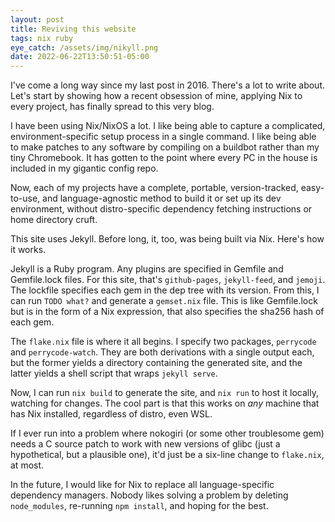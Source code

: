 ```yaml
---
layout: post
title: Reviving this website
tags: nix ruby
eye_catch: /assets/img/nikyll.png
date: 2022-06-22T13:50:51-05:00
---
```


I've come a long way since my last post in 2016. There's a lot to write about.
Let's start by showing how a recent obsession of mine, applying Nix to every
project, has finally spread to this very blog.

<!--more-->

I have been using Nix/NixOS a lot. I like being able to capture a complicated,
environment-specific setup process in a single command. I like being able to
make patches to any software by compiling on a buildbot rather than my tiny
Chromebook. It has gotten to the point where every PC in the house is included
in my gigantic config repo.

Now, each of my projects have a complete, portable, version-tracked,
easy-to-use, and language-agnostic method to build it or set up its dev
environment, without distro-specific dependency fetching instructions or
home directory cruft.

This site uses Jekyll. Before long, it, too, was being built via Nix. Here's
how it works.

Jekyll is a Ruby program. Any plugins are specified in Gemfile and Gemfile.lock
files. For this site, that's `github-pages`, `jekyll-feed`, and `jemoji`. The
lockfile specifies each gem in the dep tree with its version. From this, I can
run `TODO what?` and generate a `gemset.nix` file. This is like Gemfile.lock
but is in the form of a Nix expression, that also specifies the sha256 hash of
each gem.

The `flake.nix` file is where it all begins. I specify two packages,
`perrycode` and `perrycode-watch`. They are both derivations with a single
output each, but the former yields a directory containing the generated site,
and the latter yields a shell script that wraps `jekyll serve`.

Now, I can run `nix build` to generate the site, and `nix run` to host it
locally, watching for changes. The cool part is that this works on *any*
machine that has Nix installed, regardless of distro, even WSL.

If I ever run into a problem where nokogiri (or some other troublesome gem)
needs a C source patch to work with new versions of glibc (just a hypothetical,
but a plausible one), it'd just be a six-line change to `flake.nix`, at most.

In the future, I would like for Nix to replace all language-specific dependency
managers. Nobody likes solving a problem by deleting `node_modules`, re-running
`npm install`, and hoping for the best.

